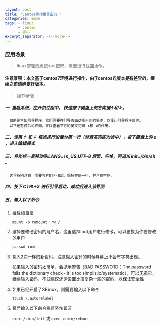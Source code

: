 ```yaml
---
layout: post
title: "Centos手动重置密码 "
categories: home
tags: - linux
      - centos
      - 密码
excerpt_separator: <!--more-->
---
```


### 应用场景

> linux管理员忘记root密码，需要进行找回操作。

<!--more-->

#### 注意事项：本文基于centos7环境进行操作，由于centos的版本是有差异的，继续之前请确定好版本。

> 操作步骤

##### 一. 重启系统，在开机过程中， 快速按下键盘上的方向键↑和↓。

      目的是告知引导程序，我们需要在引导页面选择不同的操作，以便让引导程序暂停。
      以下是暂停后的界面，可以查看下方的英文可知 ↑和 ↓的作用。

##### 二、使用 ↑ 和 ↓ 将选择行设置为第一行（背景高亮即为选中），按下键盘上的 e ，进入编辑模式

##### 三、将光标一直移动到 LANG=en_US.UTF-8 后面，空格，再追加 init=/bin/sh 。

      这里特别注意，需要写在UTF-8后，保持在同一行，并注意空格。

##### 四、按下 CTRL+X 进行引导启动，成功后进入该界面

##### 五、输入以下命令

1. 挂载根目录

    `mount -o remount, rw /`

2. 选择要修改密码的用户名，这里选择root用户进行修改，可以更换为你要修改的用户

    `passwd root`

3. 输入2次一样的新密码，注意输入密码的时候屏幕上不会有字符出现。

    如果输入的密码太简单，会提示警告（BAD PASSWORD：The password fails the dictionary check - it is too simplistic/systematic），可以无视它，继续输入密码，不过建议还是设置比较复杂一些的密码，以保证安全性

4. 如果已经开启了SElinux，则需要输入以下命令

    `touch /.autorelabel`

5. 最后输入以下命令重启系统即可

    `exec /sbin/init`
或
    `exec /sbin/reboot`
